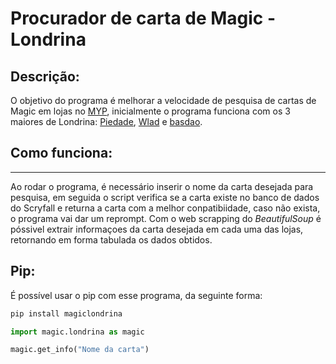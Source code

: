 # Procurador de carta de Magic - Londrina


## Descrição:

O objetivo do programa é melhorar a velocidade de pesquisa de cartas de Magic em lojas no [MYP](https://mypcards.com/magic), inicialmente o programa funciona com os 3 maiores de Londrina: [Piedade](https://mypcards.com/Piedade), [Wlad](https://mypcards.com/Wlad) e [basdao](https://mypcards.com/basdao).

## Como funciona:
*****************************
Ao rodar o programa, é necessário inserir o nome da carta desejada para pesquisa, em seguida o script verifica se a carta existe no banco de dados do Scryfall e returna a carta com a melhor conpatibiidade, caso não exista, o programa vai dar um reprompt. Com o web scrapping do *_BeautifulSoup_* é póssivel extrair informaçoes da carta desejada em cada uma das lojas, retornando em forma tabulada os dados obtidos.

## Pip:

É possível usar o pip com esse programa, da seguinte forma:
```python 
pip install magiclondrina
```
```python 
import magic.londrina as magic

magic.get_info("Nome da carta")
```
